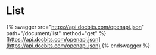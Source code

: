 # List

{% swagger src="https://api.docbits.com/openapi.json" path="/document/list" method="get" %}
[https://api.docbits.com/openapi.json](https://api.docbits.com/openapi.json)
{% endswagger %}
